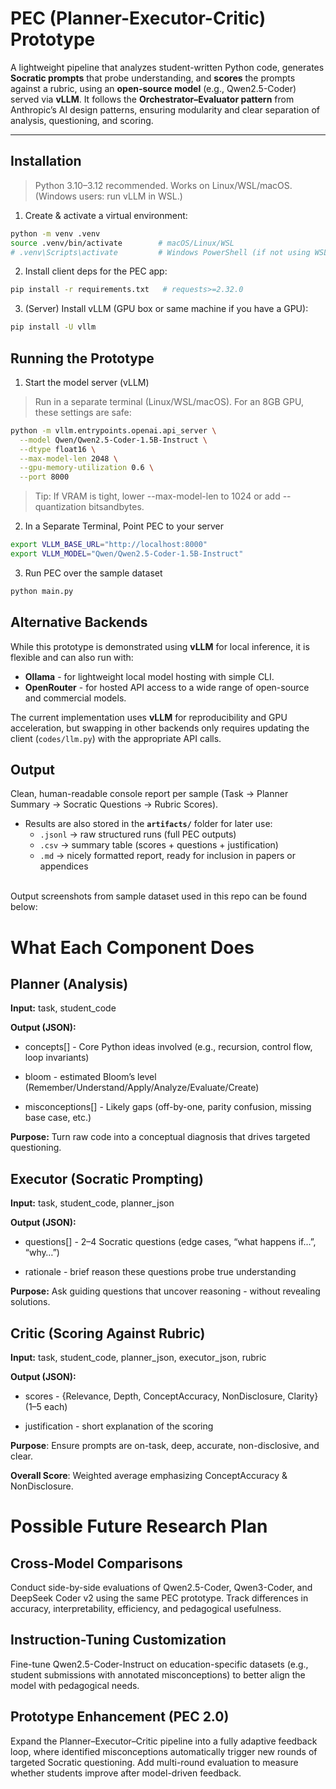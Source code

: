 # PEC (Planner-Executor-Critic) Prototype

A lightweight pipeline that analyzes student-written Python code, generates **Socratic prompts** that probe understanding, and **scores** the prompts against a rubric, using an **open-source model** (e.g., Qwen2.5-Coder) served via **vLLM**. It follows the **Orchestrator–Evaluator pattern** from Anthropic’s AI design patterns, ensuring modularity and clear separation of analysis, questioning, and scoring.

---

## Installation

> Python 3.10–3.12 recommended. Works on Linux/WSL/macOS. (Windows users: run vLLM in WSL.)

1) Create & activate a virtual environment:
```bash
python -m venv .venv
source .venv/bin/activate        # macOS/Linux/WSL
# .venv\Scripts\activate         # Windows PowerShell (if not using WSL)
```
2) Install client deps for the PEC app:
```bash
pip install -r requirements.txt   # requests>=2.32.0
```
3) (Server) Install vLLM (GPU box or same machine if you have a GPU):
```bash
pip install -U vllm
```

## Running the Prototype

1) Start the model server (vLLM)
>Run in a separate terminal (Linux/WSL/macOS). For an 8GB GPU, these settings are safe:
```bash
python -m vllm.entrypoints.openai.api_server \
  --model Qwen/Qwen2.5-Coder-1.5B-Instruct \
  --dtype float16 \
  --max-model-len 2048 \
  --gpu-memory-utilization 0.6 \
  --port 8000
```
>Tip: If VRAM is tight, lower --max-model-len to 1024 or add --quantization bitsandbytes.
2) In a Separate Terminal, Point PEC to your server
```bash
export VLLM_BASE_URL="http://localhost:8000"
export VLLM_MODEL="Qwen/Qwen2.5-Coder-1.5B-Instruct"
```
3) Run PEC over the sample dataset
```bash
python main.py
```

## Alternative Backends

While this prototype is demonstrated using **vLLM** for local inference, it is flexible and can also run with:

- **Ollama** - for lightweight local model hosting with simple CLI.  
- **OpenRouter** - for hosted API access to a wide range of open-source and commercial models.  

The current implementation uses **vLLM** for reproducibility and GPU acceleration, but swapping in other backends only requires updating the client (`codes/llm.py`) with the appropriate API calls.


## Output

Clean, human-readable console report per sample (Task → Planner Summary → Socratic Questions → Rubric Scores). 
<br>
- Results are also stored in the **`artifacts/`** folder for later use:  
  - `.jsonl` → raw structured runs (full PEC outputs)  
  - `.csv` → summary table (scores + questions + justification)  
  - `.md` → nicely formatted report, ready for inclusion in papers or appendices
<br>
Output screenshots from sample dataset used in this repo can be found below:

# What Each Component Does
## Planner (Analysis)

__Input:__ task, student_code

__Output (JSON):__

+ concepts[] - Core Python ideas involved (e.g., recursion, control flow, loop invariants)

+ bloom - estimated Bloom’s level (Remember/Understand/Apply/Analyze/Evaluate/Create)

+ misconceptions[] - Likely gaps (off-by-one, parity confusion, missing base case, etc.)

__Purpose:__ Turn raw code into a conceptual diagnosis that drives targeted questioning.

## Executor (Socratic Prompting)

__Input:__ task, student_code, planner_json

__Output (JSON):__

+ questions[] - 2–4 Socratic questions (edge cases, “what happens if…”, “why…”)

+ rationale - brief reason these questions probe true understanding

__Purpose:__ Ask guiding questions that uncover reasoning - without revealing solutions.

## Critic (Scoring Against Rubric)

__Input:__ task, student_code, planner_json, executor_json, rubric

__Output (JSON):__

+ scores - {Relevance, Depth, ConceptAccuracy, NonDisclosure, Clarity} (1–5 each)

+ justification - short explanation of the scoring

__Purpose__: Ensure prompts are on-task, deep, accurate, non-disclosive, and clear.

__Overall Score__: Weighted average emphasizing ConceptAccuracy & NonDisclosure.

# Possible Future Research Plan

## Cross-Model Comparisons

Conduct side-by-side evaluations of Qwen2.5-Coder, Qwen3-Coder, and DeepSeek Coder v2 using the same PEC prototype. Track differences in accuracy, interpretability, efficiency, and pedagogical usefulness.

## Instruction-Tuning Customization

Fine-tune Qwen2.5-Coder-Instruct on education-specific datasets (e.g., student submissions with annotated misconceptions) to better align the model with pedagogical needs.

## Prototype Enhancement (PEC 2.0)

Expand the Planner–Executor–Critic pipeline into a fully adaptive feedback loop, where identified misconceptions automatically trigger new rounds of targeted Socratic questioning. Add multi-round evaluation to measure whether students improve after model-driven feedback.
